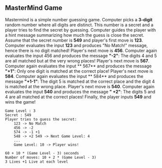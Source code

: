 ## MasterMind Game

Mastermind is a simple number guessing game. Computer picks a **3-digit** random number where all digits are distinct.
This number is a secret and a player tries to find the secret by guessing. Computer guides the player with a hint
message summarizing how much the guess is close the secret. Assume that the secret number is **549** and player's first
move is **123**. Computer evaluates the input **123** and produces "No Match!" message, hence there is no digit matched!
Player's next move is **456**. Computer again evaluates the input 456 and produces the message **"-2"**: The digits 4
and 5 are all matched but at the very wrong places! Player's next move is **567**. Computer again evaluates the input **
567** and produces the message **"+1"**:
Only one digit is matched at the correct place! Player's next move is **584**. Computer again evaluates the input **
584** and produces the message **"+1-1"**: The digit 5 is matched at the correct place and the digit 4 is matched at the
wrong place. Player's next move is **540**. Computer again evaluates the input **540** and produces the message **"
+2"**: The digits 5 and 4 are all matched at the correct places! Finally, the player inputs **549** and wins the game!

```
Game Level : 3 
Secret : 549 
Player tries to guess the secret: 
    123 -> No Match 
    456 -> -2 
    574 -> -1 +1 
    548 -> +2 549 -> Next Game Level: 4 
    ... 
    Game Level: 10 -> Player wins!

60 + 10 * (Game Level - 3) seconds 
Number of moves: 10 + 2 * (Game Level - 3)
3 Lives +1 Live at each level
```
